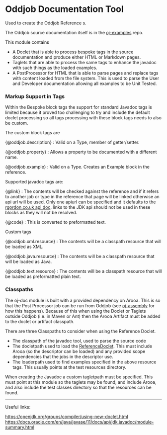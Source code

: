 # Oddjob Documentation Tool

Used to create the Oddjob Reference s. 

The Oddjob source documentation itself is
in the [oj-examples](../oj-examples) repo.

This module contains 
- A Doclet that is able to process bespoke tags in the source
documentation and produce either HTML or Markdown pages.
- Taglets that are able to process the same tags to enhance
the javadoc with such things as the loaded examples.
- A PostProcessor for HTML that is able to parse pages and replace
tags with content loaded from the file system. This is used to
parse the User and Developer documentation allowing all examples
to be Unit Tested.

### Markup Support in Tags

Within the Bespoke block tags the support for standard Javadoc tags
is limited because it proved too challenging to try and include
the default doclet processing so all tags processing with these block
tags needs to also be custom.

The custom block tags are

{@oddjob.description}
: Valid on a Type, member of getter/setter. 

{@oddjob.property}
: Allows a property to be documented with a different name.

{@oddjob.example}
: Valid on a Type. Creates an Example block in the reference.

Supported javadoc tags are:

{@link}
: The contents will be checked against the reference and
if it refers to another job or type in the reference that page will
be linked otherwise an api url will be used. Only one apiurl can be
specified and it defaults to the [rgordon.co.uk api doc](rgordon.co.uk/oddjob/docs.html).
links to the JDK api should not be used in these blocks as they will not be resolved.

{@code}
: This is converted to preformatted text.

Custom tags

{@oddjob.xml.resource}
: The contents will be a classpath resource that will be loaded as XML. 

{@oddjob.java.resource}
: The contents will be a classpath resource that will be loaded as Java.

{@oddjob.text.resource}
: The contents will be a classpath resource that will be loaded as preformatted
plain text.

### Classpaths

The oj-doc module is built with a provided dependency on Arooa. This is so that 
the Post Processor job can be
run from Oddjob (see [oj-assembly](../oj-assembly) for how this happens). Because of 
this when using the Doclet or Taglets outside Oddjob (i.e. in Maven or Ant) then
the Arooa Artifact must be added to the doclet or artifact classpath.


There are three Classpaths to consider when using the Reference Doclet.
- The classpath of the javadoc tool, used to parse the source code
- The docletpath used to load the [ReferenceDoclet](src/main/java/org/oddjob/doc/doclet/ReferenceDoclet.java).
This must include Arooa (so the descriptor can be loaded) and any
provided scope dependencies that the jobs in the descriptor use. 
- The loaderpath used to find examples specified in the above resource tags. This
usually points at the test resources directory.

When creating the Javadoc a custom tagletpath must be specified. This must
point at this module so the taglets may be found, and include Arooa, and also include the test
classes directory so that the resources can be found.

---

Useful links:

https://openjdk.org/groups/compiler/using-new-doclet.html
https://docs.oracle.com/en/java/javase/11/docs/api/jdk.javadoc/module-summary.html

